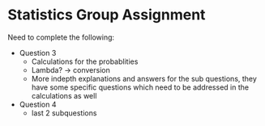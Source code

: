 # Statistics Group Assignment
Need to complete the following:
- Question 3
  - Calculations for the probablities
  - Lambda? -> conversion
  - More indepth explanations and answers for the sub questions, they have some specific questions which need to be addressed in the calculations as well
- Question 4
  - last 2 subquestions
